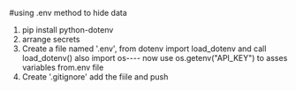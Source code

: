 #using .env method to hide data
1. pip install python-dotenv
2. arrange secrets
3. Create a file named '.env', from dotenv import load_dotenv and call load_dotenv() also import os---- now use os.getenv("API_KEY") to asses variables from.env file
4. Create '.gitignore' add the fiile and push 